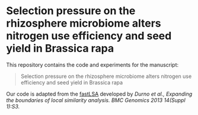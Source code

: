 # Selection pressure on the rhizosphere microbiome alters nitrogen use efficiency and seed yield in Brassica rapa

This repository contains the code and experiments for the manuscript:

> Selection pressure on the rhizosphere microbiome alters nitrogen use efficiency and seed yield in Brassica rapa

Our code is adapted from the [fastLSA](https://github.com/hallamlab/fastLSA) developed by *Durno et al., Expanding the boundaries of local similarity analysis. BMC Genomics 2013 14(Suppl 1):S3.* 

